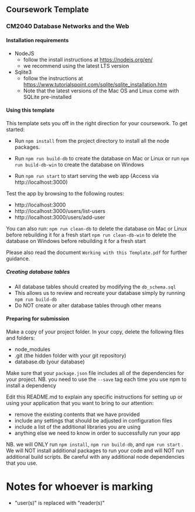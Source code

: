 ## Coursework Template

### CM2040 Database Networks and the Web

#### Installation requirements

-   NodeJS
    -   follow the install instructions at https://nodejs.org/en/
    -   we recommend using the latest LTS version
-   Sqlite3
    -   follow the instructions at https://www.tutorialspoint.com/sqlite/sqlite_installation.htm
    -   Note that the latest versions of the Mac OS and Linux come with SQLite pre-installed

#### Using this template

This template sets you off in the right direction for your coursework. To get started:

-   Run `npm install` from the project directory to install all the node packages.

-   Run `npm run build-db` to create the database on Mac or Linux
    or run `npm run build-db-win` to create the database on Windows

-   Run `npm run start` to start serving the web app (Access via http://localhost:3000)

Test the app by browsing to the following routes:

-   http://localhost:3000
-   http://localhost:3000/users/list-users
-   http://localhost:3000/users/add-user

You can also run:
`npm run clean-db` to delete the database on Mac or Linux before rebuilding it for a fresh start
`npm run clean-db-win` to delete the database on Windows before rebuilding it for a fresh start

Please also read the document `Working with this Template.pdf` for further guidance.

##### Creating database tables

-   All database tables should created by modifying the `db_schema.sql`
-   This allows us to review and recreate your database simply by running `npm run build-db`
-   Do NOT create or alter database tables through other means

#### Preparing for submission

Make a copy of your project folder.
In your copy, delete the following files and folders:

-   node_modules
-   .git (the hidden folder with your git repository)
-   database.db (your database)

Make sure that your `package.json` file includes all of the dependencies for your project. NB. you need to use the `--save` tag each time you use npm to install a dependency

Edit this README.md to explain any specific instructions for setting up or using your application that you want to bring to our attention:

-   remove the existing contents that we have provided
-   include any settings that should be adjusted in configuration files
-   include a list of the additional libraries you are using
-   anything else we need to know in order to successfully run your app

NB. we will ONLY run `npm install`, `npm run build-db`, and `npm run start` . We will NOT install additional packages to run your code and will NOT run additional build scripts. Be careful with any additional node dependencies that you use.

# Notes for whoever is marking

-   "user(s)" is replaced with "reader(s)"
